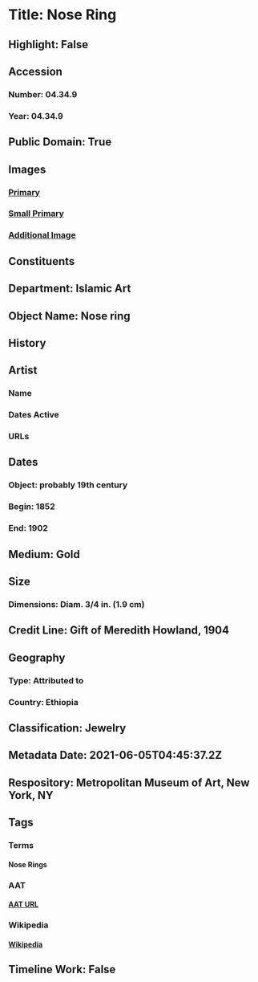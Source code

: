 # Title: Nose Ring
## Highlight: False
## Accession
### Number: 04.34.9
### Year: 04.34.9
## Public Domain: True
## Images
### [Primary](https://images.metmuseum.org/CRDImages/is/original/04_34_9.jpg)
### [Small Primary](https://images.metmuseum.org/CRDImages/is/web-large/04_34_9.jpg)
### [Additional Image](https://images.metmuseum.org/CRDImages/is/original/04.34.9.jpg)
## Constituents
## Department: Islamic Art
## Object Name: Nose ring
## History
## Artist
### Name
### Dates Active
### URLs
## Dates
### Object: probably 19th century
### Begin: 1852
### End: 1902
## Medium: Gold
## Size
### Dimensions: Diam. 3/4 in. (1.9 cm)
## Credit Line: Gift of Meredith Howland, 1904
## Geography
### Type: Attributed to
### Country: Ethiopia
## Classification: Jewelry
## Metadata Date: 2021-06-05T04:45:37.2Z
## Respository: Metropolitan Museum of Art, New York, NY
## Tags
### Terms
#### Nose Rings
### AAT
#### [AAT URL](http://vocab.getty.edu/page/aat/300046005)
### Wikipedia
#### [Wikipedia]()
## Timeline Work: False